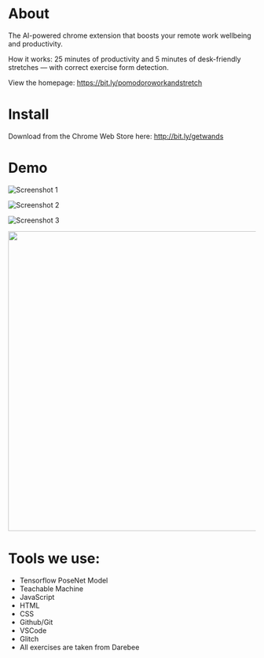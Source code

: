 # About

The AI-powered chrome extension that boosts your remote work wellbeing and productivity.

How it works: 25 minutes of productivity and 5 minutes of desk-friendly stretches — with correct exercise form detection.

View the homepage: https://bit.ly/pomodoroworkandstretch

# Install

Download from the Chrome Web Store here: http://bit.ly/getwands

# Demo

![Screenshot 1](https://github.com/trannble/pomodoroWorkAndStretch/blob/master/External%20Files/Webstore%20Screenshots/1.png?raw=true)

![Screenshot 2](https://github.com/trannble/pomodoroWorkAndStretch/blob/master/External%20Files/Webstore%20Screenshots/2.png?raw=true)

![Screenshot 3](https://github.com/trannble/pomodoroWorkAndStretch/blob/master/External%20Files/Webstore%20Screenshots/3.png?raw=true)

<img src="https://media.giphy.com/media/l1fKgiUFSGHVsGiC7P/giphy.gif" width="610"/>

# Tools we use:

- Tensorflow PoseNet Model
- Teachable Machine
- JavaScript
- HTML
- CSS
- Github/Git
- VSCode
- Glitch
- All exercises are taken from Darebee
